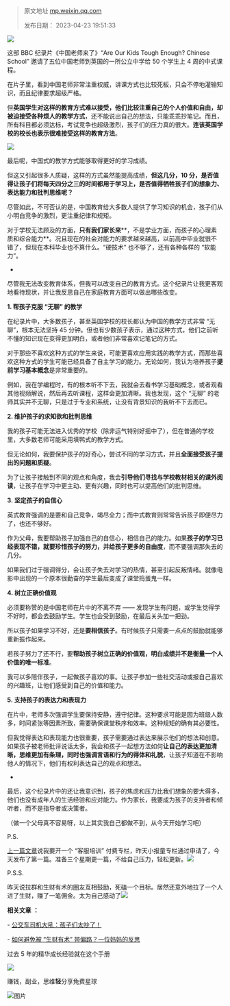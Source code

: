 > 原文地址 [mp.weixin.qq.com](https://mp.weixin.qq.com/s/wuor7M2gqZeqHobyQemV_Q)
>
> 发布日期： 2023-04-23 19:51:33

![](https://mmbiz.qpic.cn/mmbiz_png/2qRZ6oIialED7HcsxVRBD3JaKoNvNpHQjQZx2FSeV4GRicTvnicVIURia8GnKh9qxHdFd3Y2h3wDbHah5HicZYSAPOw/640?wx_fmt=png)

这部 BBC 纪录片《中国老师来了》“Are Our Kids Tough Enough? Chinese School” 邀请了五位中国老师到英国的一所公立中学给 50 个学生上 4 周的中式课程。

在片子里，看到中国老师非常注重权威，讲课方式也比较死板，只会不停地灌输知识，而且纪律要求超级严格。

但**英国学生对这样的教育方式难以接受，他们比较注重自己的个人价值和自由，却被迫接受各种烦人的教学方式**，还不能说出自己的想法，只能乖乖抄笔记。而且，所有科目都必须达标，考试竞争也超级激烈，孩子们的压力真的很大。**连该英国学校的校长也表示很难接受这样的教育方法**。

![](https://mmbiz.qpic.cn/mmbiz_png/2qRZ6oIialED7HcsxVRBD3JaKoNvNpHQjLFBevQSE07iaBVmsaiauRFYhibSia9bcIK3ibsgMV03vmNCV4k47tvicjW4w/640?wx_fmt=png)

最后呢，中国式的教学方式能够取得更好的学习成绩。

但这又引起很多人质疑，这样的方式虽然能提高成绩，**但这几分，10 分，是否值得让孩子们将每天四分之三的时间都用于学习上，是否值得牺牲孩子们的想象力、表达能力和批判思维呢？**

尽管如此，不可否认的是，中国教育给大多数人提供了学习知识的机会，孩子们从小明白竞争的激烈，更注重纪律和规矩。

对于学校无法顾及的方面，**只有我们家长来****，不是学业方面，而孩子的心理素质和综合能力**。况且现在的社会对能力的要求越来越高，以前高中毕业就很不错了，但现在本科毕业也不算什么。“硬技术” 也不够了，还有各种各样的 “软能力”。

-

尽管我无法改变教育体系，但我可以改变自己的教育方式。这个纪录片让我更客观地看待现状，并让我反思自己在家庭教育方面可以做出哪些改变。

**1. 帮孩子克服 “无聊” 的教学**

在纪录片中，大多数孩子，甚至英国学校的校长都认为中国的教学方式非常 “无聊”，根本无法坚持 45 分钟。但也有少数孩子表示，通过这种方式，他们之前听不懂的知识现在变得更加明白，或者他们非常喜欢记笔记的方式。

对于那些不喜欢这种方式的学生来说，可能更喜欢应用实践的教学方式，而那些喜欢这种方式的学生可能已经具备了自主学习的能力。无论如何，我认为培养孩子**提前学习基本概念**是非常重要的。

例如，我在学编程时，有的根本听不下去，我就会去看书学习基础概念，或者观看其他视频解说，然后再去听课程，这样会更加清晰。我也发现，这个 “无聊” 的老师其实并不无聊，只是过于专业和系统，让没有背景知识的我听不下去而已。

**2. 维护孩子的求知欲和批判思维**

我的孩子可能无法进入优秀的学校（除非运气特别好摇中了），但在普通的学校里，大多数老师可能采用填鸭式的教学方式。

但无论如何，我要保护孩子的好奇心，尝试不同的学习方式，并且**全面接受孩子提出的问题和质疑**。

为了让孩子接触到不同的观点和角度，我会**引导他们寻找与学校教材相关的课外阅读**，让孩子在学习中更主动、更有兴趣，同时也可以提高他们的批判思维。

**3. 坚定孩子的自信心**

英式教育强调的是要和自己竞争，竭尽全力；而中式教育则常常告诉孩子即便尽力了，也还不够好。

作为父母，我要帮助孩子加强自己的自信心，相信自己的能力。如果**孩子的学习已经表现不错，就要珍惜孩子的努力，并给孩子更多的自由度**，而不要强调那失去的几分。

如果我们过于强调得分，会让孩子失去对学习的热情，甚至引起反叛情绪。就像电影中出现的一个原本很勤奋的学生最后变成了课堂捣蛋鬼一样。

**4. 树立正确价值观**

必须要称赞的是中国老师在片中的不离不弃 —— 发现学生有问题，或学生觉得学不好时，都会去鼓励学生。学生也会受到鼓励，在最后关头加一把劲。

所以孩子如果学习不好，还是**要相信孩子**。有时候孩子只需要一点点的鼓励就能够重新振作起来。

若孩子努力了还不行，要**帮助孩子树立正确的价值观，明白成绩并不是衡量一个人价值的唯一标准**。

我可以多陪伴孩子，一起做孩子喜欢的事。让孩子参加一些社交活动或报自己喜欢的兴趣班，让他们感受到自己的价值和能力。

**5. 支持孩子的表达力和表现力**

在片中，老师多次强调学生要保持安静，遵守纪律。这种要求可能是因为班级人数多，时间紧张等因素所致，需要确保课堂秩序和效率。这种规矩的确有其必要性。  

但我觉得表达和表现能力也很重要，孩子需要通过表达来展示他们的想法和创意。如果孩子被老师批评说话太多，我会和孩子一起想方法如何**让自己的表达更加清晰，思维更加有条理，同时也强调言语和行为的得体和礼貌**，让孩子知道在不影响他人的情况下，他们有权利表达自己的观点和想法。

-

最后，这个纪录片中的还让我意识到，孩子的焦虑和压力比我们想象的要大得多，他们也没有成年人的生活经验和应对能力。作为家长，我要成为孩子的支持者和倾听者，而不是指导者或决策者。

（做一个父母真不容易呀，以上其实我自己都做不到，从今天开始学习吧）

P.S. 

[上一篇文章](http://mp.weixin.qq.com/s?__biz=MzIwMzA5NTI3NQ==&mid=2649919103&idx=1&sn=cdb9743f6a96d90f506316c60f82e430&chksm=8ed283fbb9a50aed49822de352dc1e90714b12e1ae189fb6ff02450848369c1e1f7ad0b796f6&scene=21#wechat_redirect)说我要开一个 “客服培训” 付费专栏，昨天小报童专栏通过申请了，今天发布了第一篇。准备三个星期更一篇，不给自己压力，轻松更新。![](https://mmbiz.qpic.cn/mmbiz_png/2qRZ6oIialED7HcsxVRBD3JaKoNvNpHQjG0mLa9XPOYyH2pibddgVUdia1hGo2ra5uQUZeF4e4Hp73vyefbDMlGFg/640?wx_fmt=png)

P.S.S.

昨天说拉群和生财有术的圈友互相鼓励，死磕一个目标。居然还意外地拉了一个人进了生财，赚了一笔佣金。太为自己感动了![](https://mmbiz.qpic.cn/mmbiz_png/2qRZ6oIialED7HcsxVRBD3JaKoNvNpHQjkxibWibd3M9kRsic9UM0IgCv6XelSFnoP8LDEWfQDibuqwX8LiaVribqCXsA/640?wx_fmt=png)

 **相关文章** **：**

- [公交车司机大吼：孩子们太吵了！](http://mp.weixin.qq.com/s?__biz=MzIwMzA5NTI3NQ==&mid=2649918741&idx=1&sn=e8ab6bf2089036e2495e750277967e0e&chksm=8ed28091b9a50987050d5736ef9ad45d63b75b8ec2889baed30569279f8af6ce68c558c14309&scene=21#wechat_redirect)

- [如何避免被 “生财有术” 带偏路？一位妈妈的反思](http://mp.weixin.qq.com/s?__biz=MzIwMzA5NTI3NQ==&mid=2649918885&idx=1&sn=36399bf18d834453190c033ade1cef88&chksm=8ed28021b9a50937b60bd1e287871beaed6a0bc4b1a49024aa9d0ba9cb9ce8f6500168d1cf4c&scene=21#wechat_redirect)

过去 5 年的精华成长经验就在这个手册

[![](https://mmbiz.qpic.cn/mmbiz_jpg/2qRZ6oIialEC7HvcceKwK6r9fNAJWFrPvjvY9saswZfTRsUhMib2GETky30roa7NibLF04g3Gs0yMUDeHtDepePsw/640?wx_fmt=jpeg)](https://mp.weixin.qq.com/s?__biz=MzIwMzA5NTI3NQ==&mid=2649917487&idx=1&sn=bcb7511180bc02d71ed255477345d157&chksm=8ed285abb9a50cbd7a69c7b53b6661ef81e0ab8532ba714c8176e9e164d8d42708a45494ae15&token=835924073&lang=zh_CN&scene=21#wechat_redirect)  

赚钱，副业，思维**轻**分享免费星球  

![图片](https://mmbiz.qpic.cn/mmbiz_jpg/2qRZ6oIialECEqWeV3q7l9sNmfgT8jNx25NCCNIicZoX3tMMm3dIOibibiccDjmYvt77stm3bAlLqsicWV5z8UOOkCWw/640?wx_fmt=jpeg)

